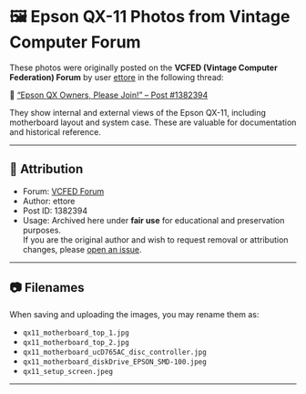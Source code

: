 # 🖼️ Epson QX-11 Photos from Vintage Computer Forum

These photos were originally posted on the **VCFED (Vintage Computer Federation) Forum** by user [ettore](https://forum.vcfed.org/index.php?members/ettore.63209/) in the following thread:

🔗 [“Epson QX Owners, Please Join!” – Post #1382394](https://forum.vcfed.org/index.php?threads/epson-qx-owners-please-join.1209041/post-1382394)

They show internal and external views of the Epson QX-11, including motherboard layout and system case. These are valuable for documentation and historical reference.

---

## 📄 Attribution

- Forum: [VCFED Forum](https://forum.vcfed.org/)
- Author: ettore
- Post ID: 1382394
- Usage: Archived here under **fair use** for educational and preservation purposes.  
  If you are the original author and wish to request removal or attribution changes, please [open an issue](https://github.com/your-repo/issues).

---

## 📷 Filenames

When saving and uploading the images, you may rename them as:

- `qx11_motherboard_top_1.jpg`  
- `qx11_motherboard_top_2.jpg`  
- `qx11_motherboard_ucD765AC_disc_controller.jpg`
- `qx11_motherboard_diskDrive_EPSON_SMD-100.jpeg`
- `qx11_setup_screen.jpeg`

---
